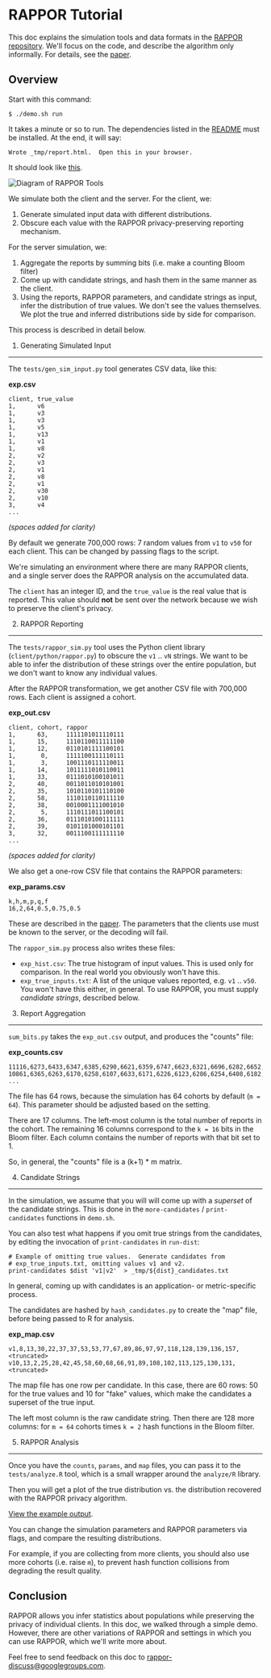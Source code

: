 RAPPOR Tutorial
===============

This doc explains the simulation tools and data formats in the [RAPPOR
repository](https://github.com/google/rappor).  We'll focus on the code, and
describe the algorithm only informally.  For details, see the [paper][].

Overview
--------

Start with this command:

    $ ./demo.sh run

It takes a minute or so to run.  The dependencies listed in the
[README](../README.html) must be installed.  At the end, it will say:

    Wrote _tmp/report.html.  Open this in your browser.

It should look like [this][example].

<img src="tools.png" alt="Diagram of RAPPOR Tools" />

We simulate both the client and the server.  For the client, we:

1. Generate simulated input data with different distributions.
2. Obscure each value with the RAPPOR privacy-preserving reporting mechanism.

For the server simulation, we:

  1. Aggregate the reports by summing bits (i.e. make a counting Bloom filter)
  2. Come up with candidate strings, and hash them in the same manner as the
  client.
  3. Using the reports, RAPPOR parameters, and candidate strings as input,
  infer the distribution of true values.  We don't see the values themselves.
  We plot the true and inferred distributions side by side for comparison.

This process is described in detail below.

1. Generating Simulated Input
-----------------------------

The `tests/gen_sim_input.py` tool generates CSV data, like this:

<!-- TODO: a realistic data set would be nice? How could we generate one?  -->

**exp.csv**

    client, true_value
    1,      v6
    1,      v3
    1,      v3
    1,      v5
    1,      v13
    1,      v1
    1,      v8
    2,      v2
    2,      v3
    2,      v1
    2,      v8
    2,      v1
    2,      v30
    2,      v10
    3,      v4
    ...

*(spaces added for clarity)*

By default we generate 700,000 rows: 7 random values from `v1` to `v50` for
each client.  This can be changed by passing flags to the script.

We're simulating an environment where there are many RAPPOR clients, and a
single server does the RAPPOR analysis on the accumulated data.

The `client` has an integer ID, and the `true_value` is the real value that is
reported.  This value should **not** be sent over the network because we wish
to preserve the client's privacy.


2. RAPPOR Reporting
-------------------

The `tests/rappor_sim.py` tool uses the Python client library
(`client/python/rappor.py`) to obscure the `v1` .. `vN` strings.  We want to be
able to infer the distribution of these strings over the entire population, but
we don't want to know any individual values.

After the RAPPOR transformation, we get another CSV file with 700,000 rows.
Each client is assigned a cohort.

**exp_out.csv**

    client, cohort, rappor
    1,      63,     1111101011110111
    1,      15,     1110110011111100
    1,      12,     0110101111100101
    1,       0,     1111100111110111
    1,       3,     1001110111110011
    1,      14,     1011111010110011
    1,      33,     0111010100101011
    2,      40,     0011011010101001
    2,      35,     1010110101110100
    2,      58,     1110110110111110
    2,      38,     0010001111001010
    2,       5,     1110111011100101
    2,      36,     0111010100111111
    2,      39,     0101101000101101
    3,      32,     0011100111111110
    ...

*(spaces added for clarity)*

We also get a one-row CSV file that contains the RAPPOR parameters:

**exp_params.csv**

    k,h,m,p,q,f
    16,2,64,0.5,0.75,0.5

These are described in the [paper][]. The parameters that the clients use
must be known to the server, or the decoding will fail.

The `rappor_sim.py` process also writes these files:

- `exp_hist.csv`: The true histogram of input values.  This is used only for
  comparison.  In the real world you obviously won't have this.
- `exp_true_inputs.txt`: A list of the unique values reported, e.g. `v1` ..
  `v50`.  You won't have this either, in general.  To use RAPPOR, you must
  supply *candidate strings*, described below.

3. Report Aggregation
---------------------

`sum_bits.py` takes the `exp_out.csv` output, and produces the "counts" file:

**exp_counts.csv**

    11116,6273,6433,6347,6385,6290,6621,6359,6747,6623,6321,6696,6282,6652,6368,6286,6222
    10861,6365,6263,6170,6258,6107,6633,6171,6226,6123,6286,6254,6408,6182,6442,6195,6187
    ...

The file has 64 rows, because the simulation has 64 cohorts by default (`m =
64`).  This parameter should be adjusted based on the setting.  <!-- TODO: more
detail -->

There are 17 columns.  The left-most column is the total number of reports in
the cohort.  The remaining 16 columns correspond to the `k = 16` bits in the
Bloom filter.  Each column contains the number of reports with that bit set
to 1.

So, in general, the "counts" file is a (k+1) * m matrix.

4. Candidate Strings
--------------------

In the simulation, we assume that you will will come up with a *superset* of
the candidate strings.  This is done in the `more-candidates` /
`print-candidates` functions in `demo.sh`.

You can also test what happens if you omit true strings from the candidates, by
editing the invocation of `print-candidates` in `run-dist`:

    # Example of omitting true values.  Generate candidates from
    # exp_true_inputs.txt, omitting values v1 and v2.
    print-candidates $dist 'v1|v2'  > _tmp/${dist}_candidates.txt

In general, coming up with candidates is an application- or metric-specific
process.

The candidates are hashed by `hash_candidates.py` to create the "map" file,
before being passed to R for analysis.

**exp_map.csv**

    v1,8,13,30,22,37,37,53,53,77,67,89,86,97,97,118,128,139,136,157,<truncated>
    v10,13,2,25,28,42,45,58,60,68,66,91,89,108,102,113,125,130,131,<truncated>

The map file has one row per candidate.  In this case, there are 60 rows: 
50 for the true values and 10 for "fake" values, which make the candidates a
superset of the true input.

The left most column is the raw candidate string.  Then there are 128 more
columns: for `m = 64` cohorts times `k = 2` hash functions in the Bloom filter.

<!-- TODO: more detail about setting params?  Examples of coming up with
candidate strings? -->

5. RAPPOR Analysis
------------------

Once you have the `counts`, `params`, and `map` files, you can pass it to the
`tests/analyze.R` tool, which is a small wrapper around the `analyze/R`
library.

Then you will get a plot of the true distribution vs. the distribution
recovered with the RAPPOR privacy algorithm.

[View the example output][example].

You can change the simulation parameters and RAPPOR parameters via flags, and
compare the resulting distributions.

For example, if you are collecting from more clients, you should also use more
cohorts (i.e. raise `m`), to prevent hash function collisions from degrading
the result quality.

<!-- TODO: 
     - how to change flags
     - more detail on what the various parameters do
     - association analysis
     - basic RAPPOR
     - longitudinal privacy
-->

Conclusion
----------

RAPPOR allows you infer statistics about populations while preserving the
privacy of individual clients.  In this doc, we walked through a simple demo.
However, there are other variations of RAPPOR and settings in which you can use
RAPPOR, which we'll write more about.

Feel free to send feedback on this doc to
[rappor-discuss@googlegroups.com](https://groups.google.com/forum/#!forum/rappor-discuss).


[paper]: http://arxiv.org/abs/1407.6981
[example]: http://google.github.io/rappor/examples/report.html
